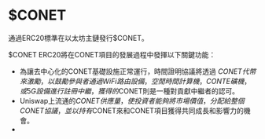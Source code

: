 # $CONET

通過ERC20標準在以太坊主鏈發行$CONET。

$CONET ERC20將在CONET項目的發展過程中發揮以下關鍵功能：

* 為讓去中心化的CONET基礎設施正常運行，時間證明協議將透過 $CONET 代幣來激勵，以鼓勵參與者通過WiFi路由設備，空閒時間計算機，CONTE礦機，或5G設備進行註冊中繼，獲得的$CONET則是一種對貢獻中繼者的認可。
* Uniswap上流通的$CONET供應量，使投資者能夠將市場價值，分配給整個CONET協議，並以持有$CONET來和CONET項目獲得共同成長和影響力的機會。
*
